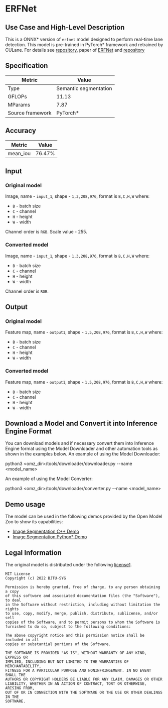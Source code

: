 # ERFNet

## Use Case and High-Level Description

  This is a ONNX* version of `erfnet` model designed to perform real-time lane detection.
  This model is pre-trained in PyTorch* framework and retrained by CULane.
  For details see [repository](https://github.com/Zhangxianwen2021/ERFNet),
  paper of [ERFNet](https://doi.org/10.1109/TITS.2017.2750080) and [repository](https://github.com/cardwing/Codes-for-Lane-Detection/tree/master/ERFNet-CULane-PyTorch)

## Specification

| Metric            |        Value          |
|-------------------|-----------------------|
| Type              | Semantic segmentation |
| GFLOPs            | 11.13                 |
| MParams           | 7.87                  |
| Source framework  | PyTorch*              |

## Accuracy

|  Metric  |  Value |
|  ------  | -------|
| mean_iou | 76.47% |

## Input

### Original model

Image, name - `input_1`, shape - `1,3,208,976`, format is `B,C,H,W` where:

- `B` - batch size
- `C` - channel
- `H` - height
- `W` - width


Channel order is `RGB`.
Scale value - 255.

### Converted model

Image, name - `input_1`, shape - `1,3,208,976`, format is `B,C,H,W` where:

- `B` - batch size
- `C` - channel
- `H` - height
- `W` - width


Channel order is `RGB`.

## Output

### Original model
Feature map, name - `output1`, shape - `1,5,208,976`, format is `B,C,H,W` where:

- `B` - batch size
- `C` - channel
- `H` - height
- `W` - width


### Converted model

Feature map, name - `output1`, shape - `1,5,208,976`, format is `B,C,H,W` where:

- `B` - batch size
- `C` - channel
- `H` - height
- `W` - width


## Download a Model and Convert it into Inference Engine Format

You can download models and if necessary convert them into Inference Engine format using the Model Downloader and other automation tools as shown in the examples below.
An example of using the Model Downloader:

python3 <omz_dir>/tools/downloader/downloader.py --name <model_name>

An example of using the Model Converter:

python3 <omz_dir>/tools/downloader/converter.py --name <model_name>

## Demo usage

The model can be used in the following demos provided by the Open Model Zoo to show its capabilities:

* [Image Segmentation C++ Demo](../../../demos/segmentation_demo/cpp/README.md)
* [Image Segmentation Python\* Demo](../../../demos/segmentation_demo/python/README.md)
## Legal Information

The original model is distributed under the following [license1](https://raw.githubusercontent.com/Zhangxianwen2021/ERFNet/main/License).

```
MIT License
Copyright (c) 2022 BJTU-SYG

Permission is hereby granted, free of charge, to any person obtaining a copy
of this software and associated documentation files (the "Software"), to deal
in the Software without restriction, including without limitation the rights
to use, copy, modify, merge, publish, distribute, sublicense, and/or sell
copies of the Software, and to permit persons to whom the Software is
furnished to do so, subject to the following conditions:

The above copyright notice and this permission notice shall be included in all
copies or substantial portions of the Software.

THE SOFTWARE IS PROVIDED "AS IS", WITHOUT WARRANTY OF ANY KIND, EXPRESS OR
IMPLIED, INCLUDING BUT NOT LIMITED TO THE WARRANTIES OF MERCHANTABILITY,
FITNESS FOR A PARTICULAR PURPOSE AND NONINFRINGEMENT. IN NO EVENT SHALL THE
AUTHORS OR COPYRIGHT HOLDERS BE LIABLE FOR ANY CLAIM, DAMAGES OR OTHER
LIABILITY, WHETHER IN AN ACTION OF CONTRACT, TORT OR OTHERWISE, ARISING FROM,
OUT OF OR IN CONNECTION WITH THE SOFTWARE OR THE USE OR OTHER DEALINGS IN THE
SOFTWARE.
```

